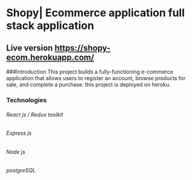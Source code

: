 # Shopy| Ecommerce application full stack application

## Live version https://shopy-ecom.herokuapp.com/

###Introduction
This project builds a fully-functioning e-commerce application that allows users to register an account,
browse products for sale, and complete a purchase. this project is deployed on heroku.

### Technologies
###### React js / Redux toolkit
###### Express js
###### Node js
###### postgreSQL


